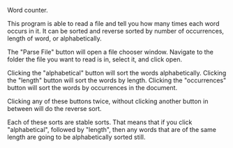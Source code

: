 Word counter.

This program is able to read a file and tell you how many times each word occurs in it.
It can be sorted and reverse sorted by number of occurrences, length of word, or alphabetically.

The "Parse File" button will open a file chooser window.
Navigate to the folder the file you want to read is in, select it, and click open.

Clicking the "alphabetical" button will sort the words alphabetically.
Clicking the "length" button will sort the words by length.
Clicking the "occurrences" button will sort the words by occurrences in the document.

Clicking any of these buttons twice, without clicking another button in between will do the reverse sort.

Each of these sorts are stable sorts.
That means that if you click "alphabetical", followed by "length", then any words that are of the same length are going to be alphabetically sorted still.